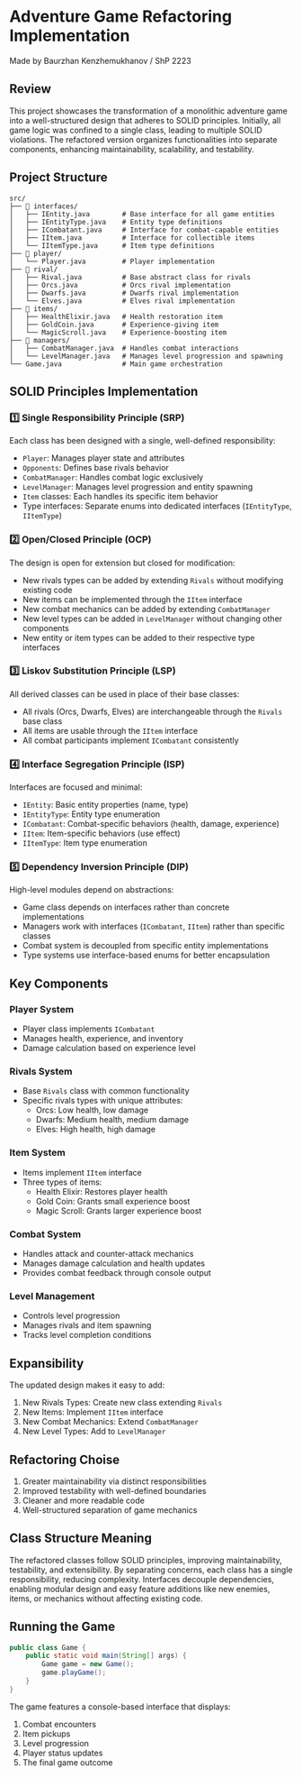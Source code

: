 # Adventure Game Refactoring Implementation
Made by Baurzhan Kenzhemukhanov / ShP 2223


## Review
This project showcases the transformation of a monolithic adventure game into a well-structured design that adheres to SOLID principles. Initially, all game logic was confined to a single class, leading to multiple SOLID violations. The refactored version organizes functionalities into separate components, enhancing maintainability, scalability, and testability.

## Project Structure
```
src/
├── 📂 interfaces/
│   ├── IEntity.java        # Base interface for all game entities
│   ├── IEntityType.java    # Entity type definitions
│   ├── ICombatant.java     # Interface for combat-capable entities
│   ├── IItem.java          # Interface for collectible items
│   └── IItemType.java      # Item type definitions
├── 📂 player/
│   └── Player.java         # Player implementation
├── 📂 rival/
│   ├── Rival.java          # Base abstract class for rivals
│   ├── Orcs.java           # Orcs rival implementation
│   ├── Dwarfs.java         # Dwarfs rival implementation
│   └── Elves.java          # Elves rival implementation
├── 📂 items/
│   ├── HealthElixir.java   # Health restoration item
│   ├── GoldCoin.java       # Experience-giving item
│   └── MagicScroll.java    # Experience-boosting item
├── 📂 managers/
│   ├── CombatManager.java  # Handles combat interactions
│   └── LevelManager.java   # Manages level progression and spawning
└── Game.java               # Main game orchestration
```

## SOLID Principles Implementation

### 1️⃣ Single Responsibility Principle (SRP)
Each class has been designed with a single, well-defined responsibility:
- `Player`: Manages player state and attributes
- `Opponents`: Defines base rivals behavior
- `CombatManager`: Handles combat logic exclusively
- `LevelManager`: Manages level progression and entity spawning
- `Item` classes: Each handles its specific item behavior
- Type interfaces: Separate enums into dedicated interfaces (`IEntityType`, `IItemType`)

### 2️⃣ Open/Closed Principle (OCP)
The design is open for extension but closed for modification:
- New rivals types can be added by extending `Rivals` without modifying existing code
- New items can be implemented through the `IItem` interface
- New combat mechanics can be added by extending `CombatManager`
- New level types can be added in `LevelManager` without changing other components
- New entity or item types can be added to their respective type interfaces

### 3️⃣ Liskov Substitution Principle (LSP)
All derived classes can be used in place of their base classes:
- All rivals (Orcs, Dwarfs, Elves) are interchangeable through the `Rivals` base class
- All items are usable through the `IItem` interface
- All combat participants implement `ICombatant` consistently

### 4️⃣ Interface Segregation Principle (ISP)
Interfaces are focused and minimal:
- `IEntity`: Basic entity properties (name, type)
- `IEntityType`: Entity type enumeration
- `ICombatant`: Combat-specific behaviors (health, damage, experience)
- `IItem`: Item-specific behaviors (use effect)
- `IItemType`: Item type enumeration

### 5️⃣ Dependency Inversion Principle (DIP)
High-level modules depend on abstractions:
- Game class depends on interfaces rather than concrete implementations
- Managers work with interfaces (`ICombatant`, `IItem`) rather than specific classes
- Combat system is decoupled from specific entity implementations
- Type systems use interface-based enums for better encapsulation

## Key Components

### Player System
- Player class implements `ICombatant`
- Manages health, experience, and inventory
- Damage calculation based on experience level

### Rivals System
- Base `Rivals` class with common functionality
- Specific rivals types with unique attributes:
  - Orcs: Low health, low damage
  - Dwarfs: Medium health, medium damage
  - Elves: High health, high damage

### Item System
- Items implement `IItem` interface
- Three types of items:
  - Health Elixir: Restores player health
  - Gold Coin: Grants small experience boost
  - Magic Scroll: Grants larger experience boost

### Combat System
- Handles attack and counter-attack mechanics
- Manages damage calculation and health updates
- Provides combat feedback through console output

### Level Management
- Controls level progression
- Manages rivals and item spawning
- Tracks level completion conditions

## Expansibility
The updated design makes it easy to add:
1. New Rivals Types: Create new class extending `Rivals`
2. New Items: Implement `IItem` interface
3. New Combat Mechanics: Extend `CombatManager`
4. New Level Types: Add to `LevelManager`

## Refactoring Choise
1. Greater maintainability via distinct responsibilities
2. Improved testability with well-defined boundaries
3. Cleaner and more readable code
4. Well-structured separation of game mechanics

## Class Structure Meaning
The refactored classes follow SOLID principles, improving maintainability, testability, and extensibility. By separating concerns, each class has a single responsibility, reducing complexity. Interfaces decouple dependencies, enabling modular design and easy feature additions like new enemies, items, or mechanics without affecting existing code.

## Running the Game
```java
public class Game {
    public static void main(String[] args) {
        Game game = new Game();
        game.playGame();
    }
}
```

The game features a console-based interface that displays:

1. Combat encounters
2. Item pickups
3. Level progression
4. Player status updates
5. The final game outcome
